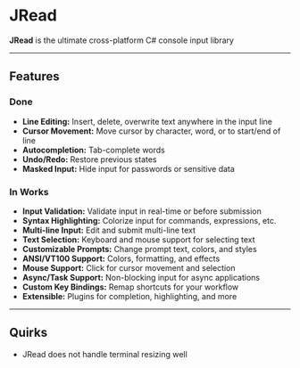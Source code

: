 # JRead

**JRead** is the ultimate cross-platform C# console input library

---

## Features

### Done

- **Line Editing:** Insert, delete, overwrite text anywhere in the input line
- **Cursor Movement:** Move cursor by character, word, or to start/end of line
- **Autocompletion:** Tab-complete words
- **Undo/Redo:** Restore previous states
- **Masked Input:** Hide input for passwords or sensitive data

### In Works

- **Input Validation:** Validate input in real-time or before submission
- **Syntax Highlighting:** Colorize input for commands, expressions, etc.
- **Multi-line Input:** Edit and submit multi-line text
- **Text Selection:** Keyboard and mouse support for selecting text
- **Customizable Prompts:** Change prompt text, colors, and styles
- **ANSI/VT100 Support:** Colors, formatting, and effects
- **Mouse Support:** Click for cursor movement and selection
- **Async/Task Support:** Non-blocking input for async applications
- **Custom Key Bindings:** Remap shortcuts for your workflow
- **Extensible:** Plugins for completion, highlighting, and more

---

## Quirks

- JRead does not handle terminal resizing well
